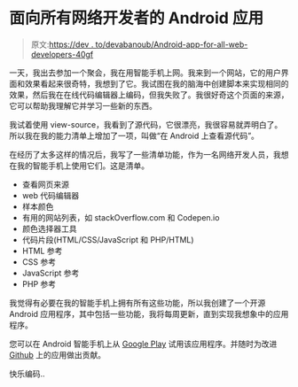 # 面向所有网络开发者的 Android 应用

> 原文:[https://dev . to/devabanoub/Android-app-for-all-web-developers-40gf](https://dev.to/devabanoub/android-app-for-all-web-developers-40gf)

一天，我出去参加一个聚会，我在用智能手机上网。我来到一个网站，它的用户界面和效果看起来很奇特，我想到了它。我试图在我的脑海中创建脚本来实现相同的效果，然后我在在线代码编辑器上编码，但我失败了。我很好奇这个页面的来源，它可以帮助我理解它并学习一些新的东西。

我试着使用 view-source，我看到了源代码，它很漂亮，我很容易就弄明白了。所以我在我的能力清单上增加了一项，叫做“在 Android 上查看源代码”。

在经历了太多这样的情况后，我写了一些清单功能，作为一名网络开发人员，我想在我的智能手机上使用它们。这是清单。

*   查看网页来源
*   web 代码编辑器
*   样本颜色
*   有用的网站列表，如 stackOverflow.com 和 Codepen.io
*   颜色选择器工具
*   代码片段(HTML/CSS/JavaScript 和 PHP/HTML)
*   HTML 参考
*   CSS 参考
*   JavaScript 参考
*   PHP 参考

我觉得有必要在我的智能手机上拥有所有这些功能，所以我创建了一个开源 Android 应用程序，其中包括一些功能，我将每周更新，直到实现我想象中的应用程序。

您可以在 Android 智能手机上从 [Google Play](https://play.google.com/store/apps/details?id=com.abanoubhanna.web) 试用该应用程序。并随时为改进 [Github](https://github.com/DevAbanoub/web_developers_home) 上的应用做出贡献。

快乐编码..